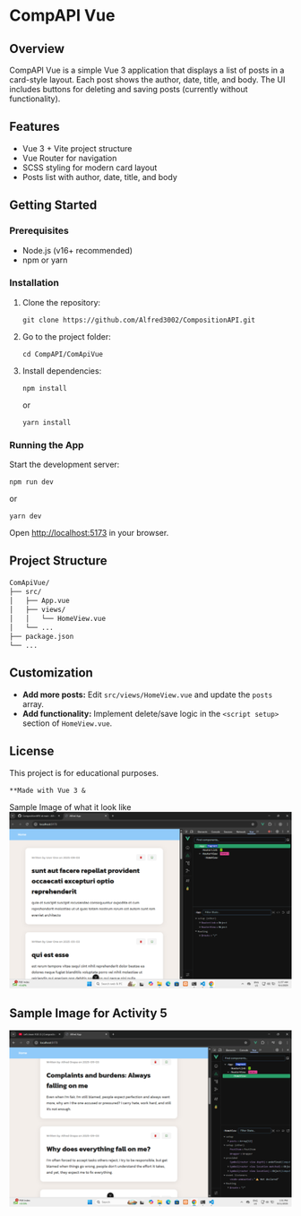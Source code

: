 # CompAPI Vue

## Overview

CompAPI Vue is a simple Vue 3 application that displays a list of posts in a card-style layout. Each post shows the author, date, title, and body. The UI includes buttons for deleting and saving posts (currently without functionality).

## Features

- Vue 3 + Vite project structure
- Vue Router for navigation
- SCSS styling for modern card layout
- Posts list with author, date, title, and body

## Getting Started

### Prerequisites

- Node.js (v16+ recommended)
- npm or yarn

### Installation

1. Clone the repository:
   ```
   git clone https://github.com/Alfred3002/CompositionAPI.git
   ```
2. Go to the project folder:
   ```
   cd CompAPI/ComApiVue
   ```
3. Install dependencies:
   ```
   npm install
   ```
   or
   ```
   yarn install
   ```

### Running the App

Start the development server:
```
npm run dev
```
or
```
yarn dev
```

Open [http://localhost:5173](http://localhost:5173) in your browser.

## Project Structure

```
ComApiVue/
├── src/
│   ├── App.vue
│   ├── views/
│   │   └── HomeView.vue
│   └── ...
├── package.json
└── ...
```

## Customization

- **Add more posts:** Edit `src/views/HomeView.vue` and update the `posts` array.
- **Add functionality:** Implement delete/save logic in the `<script setup>` section of `HomeView.vue`.

## License

This project is for educational purposes.

```
**Made with Vue 3 &
```
Sample Image of what it look like
![..................](ComApiSampleImg.png)
## Sample Image for Activity 5
![alt text](activity5-1.png)